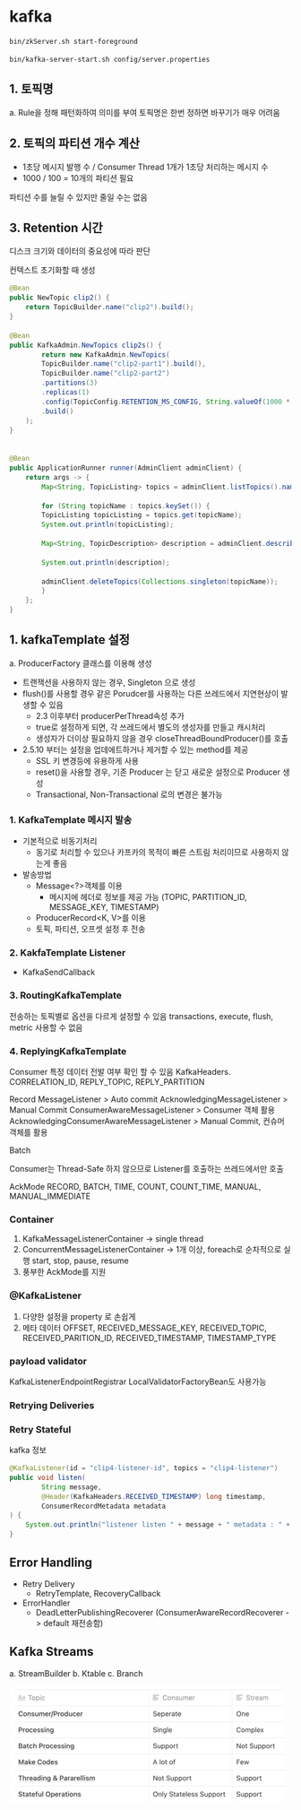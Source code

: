 # kafka

```
bin/zkServer.sh start-foreground

bin/kafka-server-start.sh config/server.properties
```


## 1. 토픽명
a. Rule을 정해 패턴화하여 의미를 부여
토픽명은 한번 정하면 바꾸기가 매우 어려움

## 2. 토픽의 파티션 개수 계산
- 1초당 메시지 발행 수 / Consumer Thread 1개가 1초당 처리하는 메시지 수
- 1000 / 100 = 10개의 파티션 필요

파티션 수를 늘릴 수 있지만 줄일 수는 없음

## 3. Retention 시간
디스크 크기와 데이터의 중요성에 따라 판단



컨텍스트 초기화할 때 생성
```java
@Bean
public NewTopic clip2() {
    return TopicBuilder.name("clip2").build();
}

@Bean
public KafkaAdmin.NewTopics clip2s() {
        return new KafkaAdmin.NewTopics(
        TopicBuilder.name("clip2-part1").build(),
        TopicBuilder.name("clip2-part2")
        .partitions(3)
        .replicas(1)
        .config(TopicConfig.RETENTION_MS_CONFIG, String.valueOf(1000 * 60 * 60))
        .build()
    );
}


@Bean
public ApplicationRunner runner(AdminClient adminClient) {
    return args -> {
        Map<String, TopicListing> topics = adminClient.listTopics().namesToListings().get();
    
        for (String topicName : topics.keySet()) {
        TopicListing topicListing = topics.get(topicName);
        System.out.println(topicListing);
    
        Map<String, TopicDescription> description = adminClient.describeTopics(Collections.singleton(topicName)).allTopicNames().get();
    
        System.out.println(description);
    
        adminClient.deleteTopics(Collections.singleton(topicName));
        }
    };
}
```


## 1. kafkaTemplate 설정

a. ProducerFactory 클래스를 이용해 생성
- 트랜잭션을 사용하지 않는 경우, Singleton 으로 생성
- flush()를 사용할 경우 같은 Porudcer를 사용하는 다른 쓰레드에서 지연현상이 발생할 수 있음
    - 2.3 이후부터 producerPerThread속성 추가
    - true로 설정하게 되면, 각 쓰레드에서 별도의 생성자를 만들고 캐시처리
    - 생성자가 더이상 필요하지 않을 경우 closeThreadBoundProducer()를 호출
- 2.5.10 부터는 설정을 업데에트하거나 제거할 수 있는 method를 제공
    - SSL 키 변경등에 유용하게 사용
    - reset()을 사용할 경우, 기존 Producer 는 닫고 새로운 설정으로 Producer 생성
    - Transactional, Non-Transactional 로의 변경은 불가능


### 1. KafkaTemplate 메시지 발송
- 기본적으로 비동기처리
    - 동기로 처리할 수 있으나 카프카의 목적이 빠른 스트림 처리이므로 사용하지 않는게 좋음
- 발송방법
    - Message<?>객체를 이용
        - 메시지에 헤더로 정보를 제공 가능 (TOPIC, PARTITION_ID, MESSAGE_KEY, TIMESTAMP)
    - ProducerRecord<K, V>를 이용
    - 토픽, 파티션, 오프셋 설정 후 전송
### 2. KakfaTemplate Listener
- KafkaSendCallback

### 3. RoutingKafkaTemplate
   전송하는 토픽별로 옵션을 다르게 설정할 수 있음
   transactions, execute, flush, metric 사용할 수 없음

### 4. ReplyingKafkaTemplate
   Consumer 특정 데이터 전발 여부 확인 할 수 있음
   KafkaHeaders. CORRELATION_ID, REPLY_TOPIC, REPLY_PARTITION


Record
MessageListener > Auto commit
AcknowledgingMessageListener > Manual Commit
ConsumerAwareMessageListener > Consumer 객체 활용
AcknowledgingConsumerAwareMessageListener > Manual Commit, 컨슈머 객체를 활용

Batch

Consumer는 Thread-Safe 하지 않으므로 Listener를 호출하는 쓰레드에서만 호출

AckMode
RECORD, BATCH, TIME, COUNT, COUNT_TIME, MANUAL, MANUAL_IMMEDIATE


### Container

1. KafkaMessageListenerContainer -> single thread
2. ConcurrentMessageListenerContainer -> 1개 이상, foreach로 순차적으로 실행
start, stop, pause, resume
3. 풍부한 AckMode를 지원

### @KafkaListener
1. 다양한 설정을 property 로 손쉽게
2. 메타 데이터 
OFFSET, RECEIVED_MESSAGE_KEY, RECEIVED_TOPIC, RECEIVED_PARITION_ID, RECEIVED_TIMESTAMP, TIMESTAMP_TYPE

### payload validator

KafkaListenerEndpointRegistrar
LocalValidatorFactoryBean도 사용가능

### Retrying Deliveries

### Retry Stateful


kafka 정보

```java
@KafkaListener(id = "clip4-listener-id", topics = "clip4-listener")
public void listen(
        String message, 
        @Header(KafkaHeaders.RECEIVED_TIMESTAMP) long timestamp,
        ConsumerRecordMetadata metadata
) {
    System.out.println("listener listen " + message + " metadata : " + metadata.offset());
}
```
 


## Error Handling
- Retry Delivery
  - RetryTemplate, RecoveryCallback
- ErrorHandler
  - DeadLetterPublishingRecoverer (ConsumerAwareRecordRecoverer -> default 재전송함)


## Kafka Streams
a. StreamBuilder
b. Ktable
c. Branch

![img.png](img.png)
